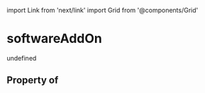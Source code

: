 import Link from 'next/link'
import Grid from '@components/Grid'

# softwareAddOn

undefined

## Property of



